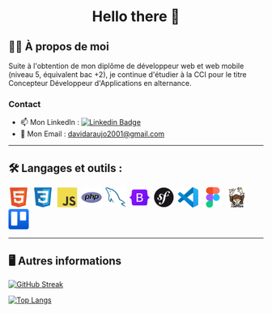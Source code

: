 <h1 align="center">Hello there 👋</h1>

## 👨‍💻 À propos de moi 
Suite à l'obtention de mon diplôme de développeur web et web mobile (niveau 5, équivalent bac +2), je continue d'étudier à la CCI pour le titre Concepteur Développeur d'Applications en alternance.

### Contact
- 📫 Mon LinkedIn : [![Linkedin Badge](https://img.shields.io/badge/-David-blue?style=flat&logo=Linkedin&logoColor=white)](https://www.linkedin.com/in/david-manuel-sousa-de-araujo/)
- 📧 Mon Email : davidaraujo2001@gmail.com

--- 

## 🛠 Langages et outils :
<p>
  <img src="https://github.com/devicons/devicon/blob/master/icons/html5/html5-original.svg" title="HTML5" alt="HTML" width="40" height="40"/>&nbsp;
  <img src="https://github.com/devicons/devicon/blob/master/icons/css3/css3-original.svg"  title="CSS3" alt="CSS" width="40" height="40"/>&nbsp;
  <img src="https://github.com/devicons/devicon/blob/master/icons/javascript/javascript-original.svg" title="JavaScript" alt="JavaScript" width="40" height="40"/>&nbsp;
  <img src="https://github.com/devicons/devicon/blob/master/icons/php/php-original.svg" title="PHP8" alt="PHP" width="40" height="40"/>&nbsp;
  <img src="https://github.com/devicons/devicon/blob/master/icons/mysql/mysql-original.svg" title="MySql" alt="MySQL" width="40" height="40"/>&nbsp;
  <img src="https://github.com/devicons/devicon/blob/master/icons/bootstrap/bootstrap-original.svg" title="Bootstrap" alt="Bootstrap" width="40" height="40"/>&nbsp;
  <img src="https://github.com/devicons/devicon/blob/master/icons/symfony/symfony-original.svg" title="Symfony" alt="Symfony" width="40" height="40"/>&nbsp;
  <img src="https://github.com/devicons/devicon/blob/master/icons/vscode/vscode-original.svg" title="VSCode" alt="VSCode" width="40" height="40"/>&nbsp;
  <img src="https://github.com/devicons/devicon/blob/master/icons/figma/figma-original.svg" title="Figma" alt="Figma" width="40" height="40"/>&nbsp;
  <img src="https://github.com/devicons/devicon/blob/master/icons/composer/composer-original.svg" title="Composer" alt="Composer" width="40" height="40"/>&nbsp;
  <img src="https://github.com/devicons/devicon/blob/master/icons/trello/trello-original.svg" title="Trello" alt="Trello" width="40" height="40"/>&nbsp;
</p>

---

## 🖥️ Autres informations
[![GitHub Streak](https://streak-stats.demolab.com/?user=David-SDA)](https://git.io/streak-stats)

[![Top Langs](https://github-readme-stats.vercel.app/api/top-langs/?username=David-SDA)](https://github.com/David-SDA/github-readme-stats)
